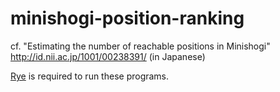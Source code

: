 # minishogi-position-ranking

<!-- [![arXiv](https://img.shields.io/badge/arXiv-1234.56789-b31b1b.svg)](https://arxiv.org/abs/1234.56789) -->

cf. "Estimating the number of reachable positions in Minishogi"  http://id.nii.ac.jp/1001/00238391/ (in Japanese)

[Rye](https://rye.astral.sh/) is required to run these programs.
